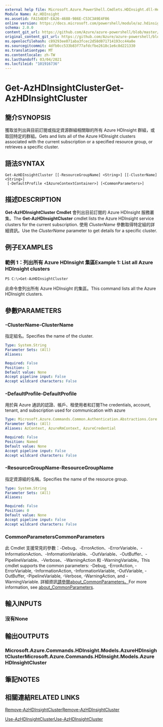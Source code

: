 ```yaml
---
external help file: Microsoft.Azure.PowerShell.Cmdlets.HDInsight.dll-Help.xml
Module Name: Az.HDInsight
ms.assetid: FA154E07-EA26-4688-986E-C53C3A9E4F06
online version: https://docs.microsoft.com/powershell/module/az.hdinsight/get-azhdinsightcluster
schema: 2.0.0
content_git_url: https://github.com/Azure/azure-powershell/blob/master/src/HDInsight/HDInsight/help/Get-AzHDInsightCluster.md
original_content_git_url: https://github.com/Azure/azure-powershell/blob/master/src/HDInsight/HDInsight/help/Get-AzHDInsightCluster.md
ms.openlocfilehash: c89293ee071aba3fcec2d58d071714193cc44a0e
ms.sourcegitcommit: 4dfb0cc533b83f77afdcfbe2618c1e6c8d221330
ms.translationtype: MT
ms.contentlocale: zh-TW
ms.lasthandoff: 03/04/2021
ms.locfileid: "101916736"
---
```

# <span data-ttu-id="c66a7-101">Get-AzHDInsightCluster</span><span class="sxs-lookup"><span data-stu-id="c66a7-101">Get-AzHDInsightCluster</span></span>

## <span data-ttu-id="c66a7-102">簡介</span><span class="sxs-lookup"><span data-stu-id="c66a7-102">SYNOPSIS</span></span>
<span data-ttu-id="c66a7-103">獲取並列出與目前訂閱或指定資源群組相關聯的所有 Azure HDInsight 群組，或取回特定的群組。</span><span class="sxs-lookup"><span data-stu-id="c66a7-103">Gets and lists all of the Azure HDInsight clusters associated with the current subscription or a specified resource group, or retrieves a specific cluster.</span></span>

## <span data-ttu-id="c66a7-104">語法</span><span class="sxs-lookup"><span data-stu-id="c66a7-104">SYNTAX</span></span>

```
Get-AzHDInsightCluster [[-ResourceGroupName] <String>] [[-ClusterName] <String>]
 [-DefaultProfile <IAzureContextContainer>] [<CommonParameters>]
```

## <span data-ttu-id="c66a7-105">描述</span><span class="sxs-lookup"><span data-stu-id="c66a7-105">DESCRIPTION</span></span>
<span data-ttu-id="c66a7-106">**Get-AzHDInsightCluster Cmdlet** 會列出目前訂閱的 Azure HDInsight 服務叢集。</span><span class="sxs-lookup"><span data-stu-id="c66a7-106">The **Get-AzHDInsightCluster** cmdlet lists the Azure HDInsight service clusters for the current subscription.</span></span>
<span data-ttu-id="c66a7-107">使用 *ClusterName* 參數取得特定組的詳細資訊。</span><span class="sxs-lookup"><span data-stu-id="c66a7-107">Use the *ClusterName* parameter to get details for a specific cluster.</span></span>

## <span data-ttu-id="c66a7-108">例子</span><span class="sxs-lookup"><span data-stu-id="c66a7-108">EXAMPLES</span></span>

### <span data-ttu-id="c66a7-109">範例 1：列出所有 Azure HDInsight 集區</span><span class="sxs-lookup"><span data-stu-id="c66a7-109">Example 1: List all Azure HDInsight clusters</span></span>
```
PS C:\>Get-AzHDInsightCluster
```

<span data-ttu-id="c66a7-110">此命令會列出所有 Azure HDInsight 的集區。</span><span class="sxs-lookup"><span data-stu-id="c66a7-110">This command lists all the Azure HDInsight clusters.</span></span>

## <span data-ttu-id="c66a7-111">參數</span><span class="sxs-lookup"><span data-stu-id="c66a7-111">PARAMETERS</span></span>

### <span data-ttu-id="c66a7-112">-ClusterName</span><span class="sxs-lookup"><span data-stu-id="c66a7-112">-ClusterName</span></span>
<span data-ttu-id="c66a7-113">指定組名。</span><span class="sxs-lookup"><span data-stu-id="c66a7-113">Specifies the name of the cluster.</span></span>

```yaml
Type: System.String
Parameter Sets: (All)
Aliases:

Required: False
Position: 1
Default value: None
Accept pipeline input: False
Accept wildcard characters: False
```

### <span data-ttu-id="c66a7-114">-DefaultProfile</span><span class="sxs-lookup"><span data-stu-id="c66a7-114">-DefaultProfile</span></span>
<span data-ttu-id="c66a7-115">用於與 Azure 通訊的認證、帳戶、租使用者和訂閱</span><span class="sxs-lookup"><span data-stu-id="c66a7-115">The credentials, account, tenant, and subscription used for communication with azure</span></span>

```yaml
Type: Microsoft.Azure.Commands.Common.Authentication.Abstractions.Core.IAzureContextContainer
Parameter Sets: (All)
Aliases: AzContext, AzureRmContext, AzureCredential

Required: False
Position: Named
Default value: None
Accept pipeline input: False
Accept wildcard characters: False
```

### <span data-ttu-id="c66a7-116">-ResourceGroupName</span><span class="sxs-lookup"><span data-stu-id="c66a7-116">-ResourceGroupName</span></span>
<span data-ttu-id="c66a7-117">指定資源組的名稱。</span><span class="sxs-lookup"><span data-stu-id="c66a7-117">Specifies the name of the resource group.</span></span>

```yaml
Type: System.String
Parameter Sets: (All)
Aliases:

Required: False
Position: 0
Default value: None
Accept pipeline input: False
Accept wildcard characters: False
```

### <span data-ttu-id="c66a7-118">CommonParameters</span><span class="sxs-lookup"><span data-stu-id="c66a7-118">CommonParameters</span></span>
<span data-ttu-id="c66a7-119">此 Cmdlet 支援常見的參數：-Debug、-ErrorAction、-ErrorVariable、-InformationAction、-InformationVariable、-OutVariable、-OutBuffer、-PipelineVariable、-Verbose、-WarningAction 和 -WarningVariable。</span><span class="sxs-lookup"><span data-stu-id="c66a7-119">This cmdlet supports the common parameters: -Debug, -ErrorAction, -ErrorVariable, -InformationAction, -InformationVariable, -OutVariable, -OutBuffer, -PipelineVariable, -Verbose, -WarningAction, and -WarningVariable.</span></span> <span data-ttu-id="c66a7-120">詳細資訊[請參閱about_CommonParameters。](http://go.microsoft.com/fwlink/?LinkID=113216)</span><span class="sxs-lookup"><span data-stu-id="c66a7-120">For more information, see [about_CommonParameters](http://go.microsoft.com/fwlink/?LinkID=113216).</span></span>

## <span data-ttu-id="c66a7-121">輸入</span><span class="sxs-lookup"><span data-stu-id="c66a7-121">INPUTS</span></span>

### <span data-ttu-id="c66a7-122">沒有</span><span class="sxs-lookup"><span data-stu-id="c66a7-122">None</span></span>

## <span data-ttu-id="c66a7-123">輸出</span><span class="sxs-lookup"><span data-stu-id="c66a7-123">OUTPUTS</span></span>

### <span data-ttu-id="c66a7-124">Microsoft.Azure.Commands.HDInsight.Models.AzureHDInsightCluster</span><span class="sxs-lookup"><span data-stu-id="c66a7-124">Microsoft.Azure.Commands.HDInsight.Models.AzureHDInsightCluster</span></span>

## <span data-ttu-id="c66a7-125">筆記</span><span class="sxs-lookup"><span data-stu-id="c66a7-125">NOTES</span></span>

## <span data-ttu-id="c66a7-126">相關連結</span><span class="sxs-lookup"><span data-stu-id="c66a7-126">RELATED LINKS</span></span>

[<span data-ttu-id="c66a7-127">Remove-AzHDInsightCluster</span><span class="sxs-lookup"><span data-stu-id="c66a7-127">Remove-AzHDInsightCluster</span></span>](./Remove-AzHDInsightCluster.md)

[<span data-ttu-id="c66a7-128">Use-AzHDInsightCluster</span><span class="sxs-lookup"><span data-stu-id="c66a7-128">Use-AzHDInsightCluster</span></span>](./Use-AzHDInsightCluster.md)


